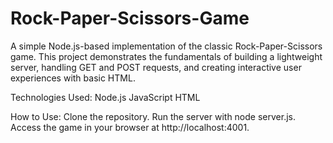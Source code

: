 # Rock-Paper-Scissors-Game
A simple Node.js-based implementation of the classic Rock-Paper-Scissors game. 
This project demonstrates the fundamentals of building a lightweight server, handling GET and POST requests, and creating interactive user experiences with basic HTML.

Technologies Used:
  Node.js
  JavaScript
  HTML

How to Use:
  Clone the repository.
  Run the server with node server.js.
  Access the game in your browser at http://localhost:4001.
